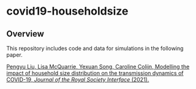# covid19-householdsize

## Overview

This repository includes code and data for simulations in the following paper. 

[Pengyu Liu, Lisa McQuarrie, Yexuan Song, Caroline Colijn, Modelling the impact of household size distribution on the transmission dynamics of COVID-19, *Journal of the Royal Society Interface* (2021).](https://doi.org/10.1098/rsif.2021.0036)
